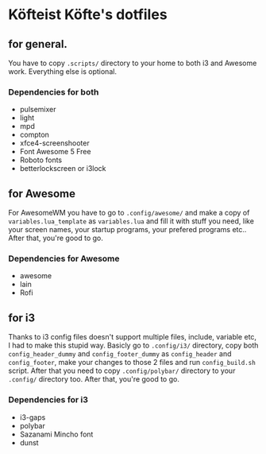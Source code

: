 # Köfteist Köfte's dotfiles

## for general.
You have to copy `.scripts/` directory to your home to both i3 and Awesome work. Everything else is optional.

### Dependencies for both
* pulsemixer
* light
* mpd
* compton
* xfce4-screenshooter
* Font Awesome 5 Free
* Roboto fonts
* betterlockscreen or i3lock

## for Awesome
For AwesomeWM you have to go to `.config/awesome/` and make a copy of `variables.lua_template` as `variables.lua` and fill it with stuff you need, like your screen names, your startup programs, your prefered programs etc.. After that, you're good to go.

### Dependencies for Awesome
* awesome
* lain
* Rofi

## for i3
Thanks to i3 config files doesn't support multiple files, include, variable etc, I had to make this stupid way.
Basicly go to `.config/i3/` directory, copy both `config_header_dummy` and `config_footer_dummy` as `config_header` and `config_footer`, make your changes to those 2 files and run `config_build.sh` script. After that you need to copy `.config/polybar/` directory to your `.config/` directory too.
After that, you're good to go.

### Dependencies for i3
* i3-gaps
* polybar
* Sazanami Mincho font
* dunst
